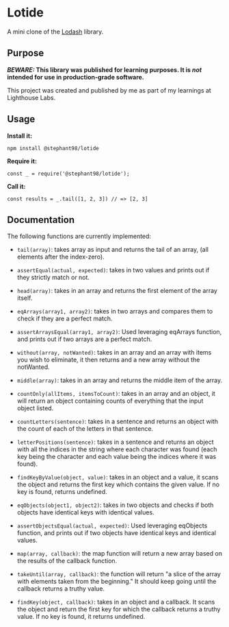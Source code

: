 # Lotide

A mini clone of the [Lodash](https://lodash.com) library.

## Purpose

**_BEWARE:_ This library was published for learning purposes. It is _not_ intended for use in production-grade software.**

This project was created and published by me as part of my learnings at Lighthouse Labs. 

## Usage

**Install it:**

`npm install @stephant98/lotide`

**Require it:**

`const _ = require('@stephant98/lotide');`

**Call it:**

`const results = _.tail([1, 2, 3]) // => [2, 3]`

## Documentation

The following functions are currently implemented:

* `tail(array)`: takes array as input and returns the tail of an array, (all elements after the index-zero).

* `assertEqual(actual, expected)`: takes in two values and prints out if they strictly match or not.

* `head(array)`: takes in an array and returns the first element of the array itself.

* `eqArrays(array1, array2)`: takes in two arrays and compares them to check if they are a perfect match.

* `assertArraysEqual(array1, array2)`: Used leveraging eqArrays function, and prints out if two arrays are a perfect match.

* `without(array, notWanted)`: takes in an array and an array with items you wish to eliminate, it then returns and a new array without the notWanted.

* `middle(array)`: takes in an array and returns the middle item of the array.

* `countOnly(allItems, itemsToCount)`: takes in an array and an object, it will return an object containing counts of everything that the input object listed.

* `countLetters(sentence)`: takes in a sentence and returns an object with the count of each of the letters in that sentence.

* `letterPositions(sentence)`: takes in a sentence and returns an object with all the indices in the string where each character was found (each key being the character and each value being the indices where it was found).

* `findKeyByValue(object, value)`: takes in an object and a value, it scans the object and returns the first key which contains the given value. If no key is found, returns undefined.

* `eqObjects(object1, object2)`: takes in two objects and checks if both objects have identical keys with identical values.

* `assertObjectsEqual(actual, expected)`: Used leveraging eqObjects function, and prints out if two objects have identical keys and identical values.

* `map(array, callback)`: the map function will return a new array based on the results of the callback function.

* `takeUntil(array, callback)`: the function will return "a slice of the array with elements taken from the beginning." It should keep going until the callback returns a truthy value.

* `findKey(object, callback)`: takes in an object and a callback. It scans the object and return the first key for which the callback returns a truthy value. If no key is found, it returns undefined.
